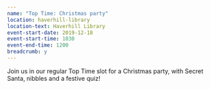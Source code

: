 ```yaml
---
name: "Top Time: Christmas party"
location: haverhill-library
location-text: Haverhill Library
event-start-date: 2019-12-18
event-start-time: 1030
event-end-time: 1200
breadcrumb: y
---
```


Join us in our regular Top Time slot for a Christmas party, with Secret Santa, nibbles and a festive quiz!
